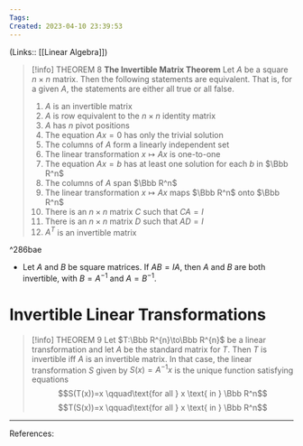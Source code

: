 ```yaml
---
Tags: 
Created: 2023-04-10 23:39:53
---
```

(Links:: [[Linear Algebra]])
> [!info] THEOREM 8
> **The Invertible Matrix Theorem**
> Let $A$ be a square $n\times n$ matrix. Then the following statements are equivalent. That is, for a given $A$, the statements are either all true or all false.
> 1. $A$ is an invertible matrix
> 2. $A$ is row equivalent to the $n \times n$ identity matrix
> 3. $A$ has $n$ pivot positions
> 4. The equation $Ax=0$ has only the trivial solution
> 5. The columns of $A$ form a linearly independent set
> 6. The linear transformation $x\mapsto Ax$ is one-to-one
> 7. The equation $Ax=b$ has at least one solution for each $b$ in $\Bbb R^n$
> 8. The columns of $A$ span $\Bbb R^n$
> 9. The linear transformation $x\mapsto Ax$ maps $\Bbb R^n$ onto $\Bbb R^n$
> 10. There is an $n\times n$ matrix $C$ such that $CA=I$
> 11. There is an $n\times n$ matrix $D$ such that $AD=I$
> 12. $A^T$ is an invertible matrix

^286bae

- Let $A$ and $B$ be square matrices. If $AB=IA$, then $A$ and $B$ are both invertible, with $B=A^{-1}$ and $A=B^{-1}$.
# Invertible Linear Transformations
> [!info] THEOREM 9
> Let $T:\Bbb R^{n}\to\Bbb R^{n}$ be a linear transformation and let $A$ be the standard matrix for $T$. Then $T$ is invertible iff $A$ is an invertible matrix. In that case, the linear transformation $S$ given by $S(x)=A^{-1}x$ is the unique function satisfying equations $$S(T(x))=x \qquad\text{for all } x \text{ in } \Bbb R^n$$ $$T(S(x))=x \qquad\text{for all } x \text{ in } \Bbb R^n$$

---
References: